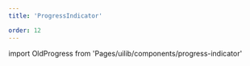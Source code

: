 ```yaml
---
title: 'ProgressIndicator'

order: 12
---
```


import OldProgress from 'Pages/uilib/components/progress-indicator'

<OldProgress />
